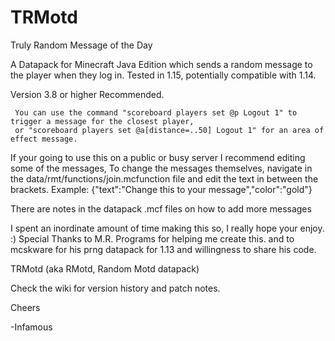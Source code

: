 # TRMotd
Truly Random Message of the Day

A Datapack for Minecraft Java Edition
which sends a random message to the player when they log in.
Tested in 1.15, potentially compatible with 1.14.

Version 3.8 or higher Recommended.

     You can use the command "scoreboard players set @p Logout 1" to trigger a message for the closest player,
     or "scoreboard players set @a[distance=..50] Logout 1" for an area of effect message.

If your going to use this on a public or busy server I recommend editing some of the messages,
To change the messages themselves, 
navigate in the data/rmt/functions/join.mcfunction file and edit the text in between the brackets.
Example:
{"text":"Change this to your message","color":"gold"}

There are notes in the datapack .mcf files on how to add more messages


I spent an inordinate amount of time making this so, I really hope your enjoy. :)
Special Thanks to M.R. Programs for helping me create this.
and to mcskware for his prng datapack for 1.13 and willingness to share his code.

TRMotd (aka RMotd, Random Motd datapack)

Check the wiki for version history and patch notes. 

Cheers 

-Infamous 
